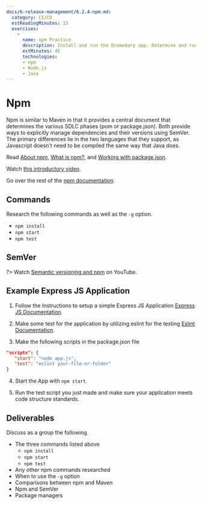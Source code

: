 ```yaml
---
docs/6-release-management/6.2.4-npm.md:
  category: CI/CD
  estReadingMinutes: 15
  exercises:
    -
      name: npm Practice
      description: Install and run the Dromedary app. Determine and run the appropriate command to test the app.
      estMinutes: 45
      technologies:
      - npm
      - Node.js
      - Java
---
```


# Npm

Npm is similar to Maven in that it provides a central document that determines the various SDLC phases (pom or package.json). Both provide ways to explicitly manage dependencies and their versions using SemVer. The primary differences lie in the two languages that they support, as Javascript doesn't need to be compiled the same way that Java does.

Read [About npm](https://www.npmjs.com/about), [What is npm?](https://docs.npmjs.com/getting-started/what-is-npm), and [Working with package.json](https://docs.npmjs.com/getting-started/using-a-package.json).

Watch [this introductory video](https://www.youtube.com/watch?v=x03fjb2VlGY).

Go over the rest of the [npm documentation](https://docs.npmjs.com).

## Commands

Research the following commands as well as the `-g` option.

- `npm install`
- `npm start`
- `npm test`

## SemVer

?> Watch [Semantic versioning and npm](https://www.youtube.com/watch?v=kK4Meix58R4) on YouTube.

## Example Express JS Application

1. Follow the Instructions to setup a simple Express JS Application [Express JS Documentation](https://expressjs.com/).

2. Make some test for the application by utilizing eslint for the testing [Eslint Documentation](https://eslint.org/).

3. Make the following scripts in the package.json file

```json
"scripts": {
   "start": "node app.js",
   "test": "eslint your-file-or-folder"
}
```

4. Start the App with `npm start`.

5. Run the test script you just made and make sure your application meets code structure standards.

## Deliverables

Discuss as a group the following.

- The three commands listed above
  - `npm install`
  - `npm start`
  - `npm test`
- Any other npm commands researched
- When to use the `-g` option
- Comparisons between npm and Maven
- Npm and SemVer
- Package managers
